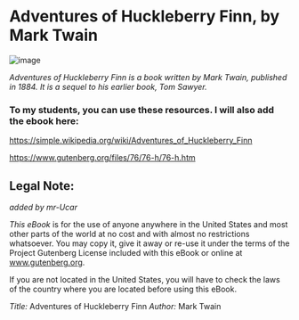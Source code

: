 
# Adventures of Huckleberry Finn, by Mark Twain
![image](https://github.com/mr-Ucar/2023-2024/assets/116120748/be6551e6-138d-418c-b36d-3a09b2f8deb1)

*Adventures of Huckleberry Finn is a book written by Mark Twain, published in 1884. It is a sequel to his earlier book, Tom Sawyer.*

### To my students, you can use these resources. I will also add the ebook here:

https://simple.wikipedia.org/wiki/Adventures_of_Huckleberry_Finn

https://www.gutenberg.org/files/76/76-h/76-h.htm

## Legal Note:
*added by mr-Ucar*

_This eBook_ is for the use of anyone anywhere in the United States and most other parts of the world at no cost and with almost no restrictions whatsoever. 
You may copy it, give it away or re-use it under the terms of the Project Gutenberg License included with this eBook or online at www.gutenberg.org. </br>

If you are not located in the United States, you will have to check the laws of the country where you are located before using this eBook.

_Title:_ Adventures of Huckleberry Finn
_Author:_ Mark Twain 
